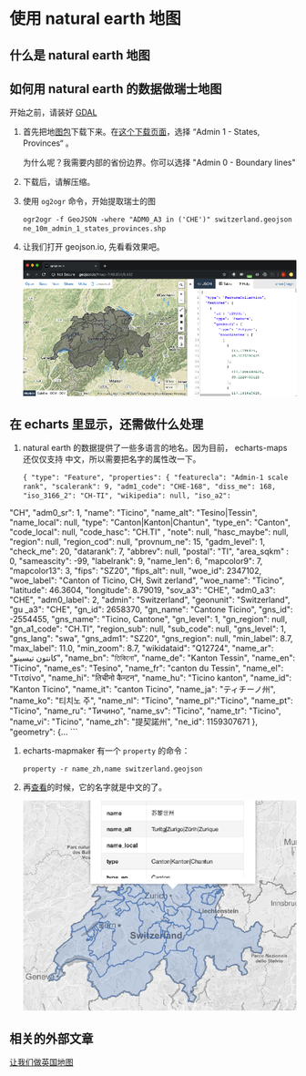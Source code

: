 # 使用 natural earth 地图

## 什么是 natural earth 地图

## 如何用 natural earth 的数据做瑞士地图

开始之前，请装好 [GDAL](tools/gdal.md)

1. 首先把地[图包](https://www.naturalearthdata.com/http//www.naturalearthdata.com/download/10m/cultural/ne_10m_admin_1_states_provinces.zip)下载下来。在[这个下载页面](https://www.naturalearthdata.com/downloads/10m-cultural-vectors/)，选择 “Admin 1 - States, Provinces“ 。

    为什么呢？我需要内部的省份边界。你可以选择 "Admin 0 - Boundary lines"

1. 下载后，请解压缩。

1. 使用 `og2ogr` 命令，开始提取瑞士的图

    ```
    ogr2ogr -f GeoJSON -where "ADM0_A3 in ('CHE')" switzerland.geojson ne_10m_admin_1_states_provinces.shp
    ```

1. 让我们打开 geojson.io, 先看看效果吧。

    ![switzerland preview](image/switzerland-preview.png)

## 在 echarts 里显示，还需做什么处理

1. natural earth 的数据提供了一些多语言的地名。因为目前， echarts-maps 还仅仅支持
中文，所以需要把名字的属性改一下。


    ```
    { "type": "Feature", "properties": { "featurecla": "Admin-1 scale rank", "scalerank": 9, "adm1_code": "CHE-168", "diss_me": 168, "iso_3166_2": "CH-TI", "wikipedia": null, "iso_a2":
"CH", "adm0_sr": 1, "name": "Ticino", "name_alt": "Tesino|Tessin", "name_local": null, "type": "Canton|Kanton|Chantun", "type_en": "Canton", "code_local": null, "code_hasc": "CH.TI"
, "note": null, "hasc_maybe": null, "region": null, "region_cod": null, "provnum_ne": 15, "gadm_level": 1, "check_me": 20, "datarank": 7, "abbrev": null, "postal": "TI", "area_sqkm"
: 0, "sameascity": -99, "labelrank": 9, "name_len": 6, "mapcolor9": 7, "mapcolor13": 3, "fips": "SZ20", "fips_alt": null, "woe_id": 2347102, "woe_label": "Canton of Ticino, CH, Swit
zerland", "woe_name": "Ticino", "latitude": 46.3604, "longitude": 8.79019, "sov_a3": "CHE", "adm0_a3": "CHE", "adm0_label": 2, "admin": "Switzerland", "geonunit": "Switzerland", "gu
_a3": "CHE", "gn_id": 2658370, "gn_name": "Cantone Ticino", "gns_id": -2554455, "gns_name": "Ticino, Cantone", "gn_level": 1, "gn_region": null, "gn_a1_code": "CH.TI", "region_sub": null, "sub_code": null, "gns_level": 1, "gns_lang": "swa", "gns_adm1": "SZ20", "gns_region": null, "min_label": 8.7, "max_label": 11.0, "min_zoom": 8.7, "wikidataid": "Q12724", "name_ar": "كانتون تيسينو", "name_bn": "তিকিনো", "name_de": "Kanton Tessin", "name_en": "Ticino", "name_es": "Tesino", "name_fr": "canton du Tessin", "name_el": "Τιτσίνο", "name_hi": "तिचीनो कैन्टन", "name_hu": "Ticino kanton", "name_id": "Kanton Ticino", "name_it": "canton Ticino", "name_ja": "ティチーノ州", "name_ko": "티치노 주", "name_nl": "Ticino", "name_pl":"Ticino", "name_pt": "Ticino", "name_ru": "Тичино", "name_sv": "Ticino", "name_tr": "Ticino", "name_vi": "Ticino", "name_zh": "提契諾州", "ne_id": 1159307671 }, "geometry": {...
    ```

1. echarts-mapmaker 有一个 `property` 的命令：

    ```
    property -r name_zh,name switzerland.geojson  
    ```

1. 再[查看](https://github.com/echarts-maps/echarts-countries-js/blob/master/geojson/shape-with-internal-borders/switzerland.geojson)的时候，它的名字就是中文的了。

    ![switzerland](image/switzerland.png)

## 相关的外部文章

[让我们做英国地图](https://bost.ocks.org/mike/map/)